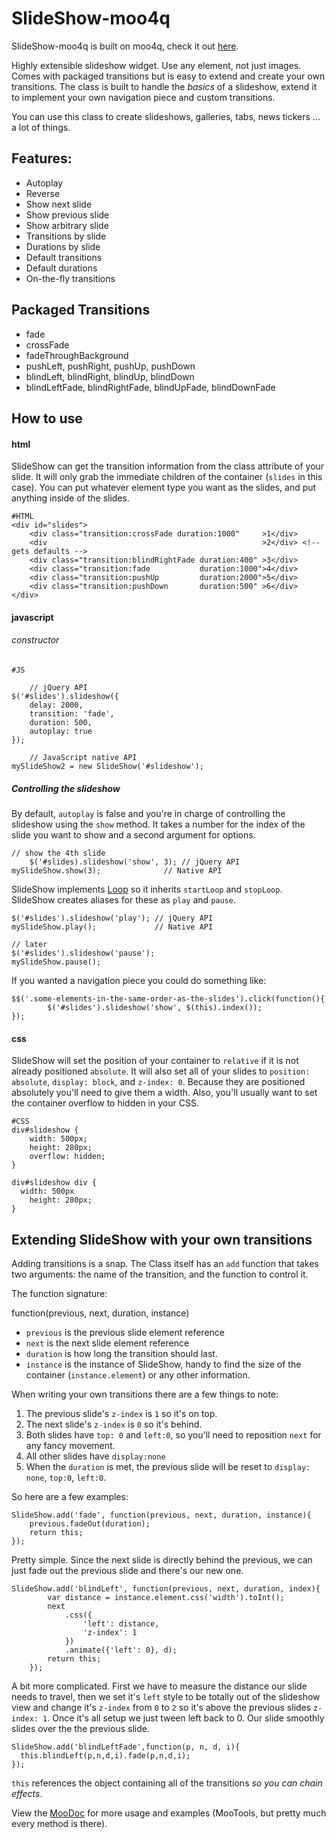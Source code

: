 SlideShow-moo4q
=============

SlideShow-moo4q is built on moo4q, check it out [here](http://moo4q.com).

Highly extensible slideshow widget. Use any element, not just images. Comes with packaged transitions but is easy to extend and create your own transitions.  The class is built to handle the _basics_ of a slideshow, extend it to implement your own navigation piece and custom transitions.

You can use this class to create slideshows, galleries, tabs, news tickers ... a lot of things.

Features:
---------

* Autoplay
* Reverse
* Show next slide
* Show previous slide
* Show arbitrary slide
* Transitions by slide
* Durations by slide
* Default transitions
* Default durations
* On-the-fly transitions

Packaged Transitions
--------------------

* fade
* crossFade
* fadeThroughBackground
* pushLeft, pushRight, pushUp, pushDown
* blindLeft, blindRight, blindUp, blindDown
* blindLeftFade, blindRightFade, blindUpFade, blindDownFade


How to use
----------

#### html

SlideShow can get the transition information from the class attribute of your slide.  It will only grab the immediate children of the container (`slides` in this case).  You can put whatever element type you want as the slides, and put anything inside of the slides.

    #HTML
    <div id="slides">
    	<div class="transition:crossFade duration:1000"     >1</div>
    	<div                                                >2</div> <!-- gets defaults -->
    	<div class="transition:blindRightFade duration:400" >3</div>
    	<div class="transition:fade           duration:1000">4</div>
    	<div class="transition:pushUp         duration:2000">5</div>
    	<div class="transition:pushDown       duration:500" >6</div>
    </div>

#### javascript

###### constructor

    #JS
    
		// jQuery API
    $('#slides').slideshow({
    	delay: 2000,
    	transition: 'fade',
    	duration: 500,
    	autoplay: true
    });

		// JavaScript native API
    mySlideShow2 = new SlideShow('#slideshow');

    
##### Controlling the slideshow

By default, `autoplay` is false and you're in charge of controlling the slideshow using the `show` method.  It takes a number for the index of the slide you want to show and a second argument for options.

    // show the 4th slide
		$('#slides).slideshow('show', 3); // jQuery API
    mySlideShow.show(3);              // Native API    

SlideShow implements [Loop](http://mootools.net/forge/p/loop) so it inherits `startLoop` and `stopLoop`.  SlideShow creates aliases for these as `play` and `pause`.

	$('#slides').slideshow('play'); // jQuery API
	mySlideShow.play();             // Native API
    
	// later
	$('#slides').slideshow('pause');
	mySlideShow.pause();

If you wanted a navigation piece you could do something like:

    $$('.some-elements-in-the-same-order-as-the-slides').click(function(){
			$('#slides').slideshow('show', $(this).index());
    });
    
#### css

SlideShow will set the position of your container to `relative` if it is not already positioned `absolute`.  It will also set all of your slides to `position: absolute`, `display: block`, and `z-index: 0`.  Because they are positioned absolutely you'll need to give them a width.  Also, you'll usually want to set the container overflow to hidden in your CSS.

    #CSS
    div#slideshow {
    	width: 500px;
    	height: 280px;
    	overflow: hidden;
    }

    div#slideshow div {
      width: 500px
    	height: 280px;
    }    

Extending SlideShow with your own transitions
---------------------------------------------

Adding transitions is a snap.  The Class itself has an `add` function that takes two arguments: the name of the transition, and the function to control it.

The function signature:

  function(previous, next, duration, instance)

* `previous` is the previous slide element reference
* `next` is the next slide element reference
* `duration` is how long the transition should last.
* `instance` is the instance of SlideShow, handy to find the size of the container (`instance.element`) or any other information.

When writing your own transitions there are a few things to note:

1. The previous slide's `z-index` is `1` so it's on top.
2. The next slide's `z-index` is `0` so it's behind.
3. Both slides have `top: 0` and `left:0`, so you'll need to reposition `next` for any fancy movement.
4. All other slides have `display:none`
5. When the `duration` is met, the previous slide will be reset to `display: none`, `top:0`, `left:0`.
 
So here are a few examples:

	SlideShow.add('fade', function(previous, next, duration, instance){
		previous.fadeOut(duration);
		return this;
	});

Pretty simple.  Since the next slide is directly behind the previous, we can just fade out the previous slide and there's our new one.

    SlideShow.add('blindLeft', function(previous, next, duration, index){
			var distance = instance.element.css('width').toInt();
			next
				.css({
					'left': distance,
					'z-index': 1
				})
				.animate({'left': 0}, d);
			return this;
		});

A bit more complicated.  First we have to measure the distance our slide needs to travel, then we set it's `left` style to be totally out of the slideshow view and change it's `z-index` from `0` to `2` so it's above the previous slides `z-index: 1`.  Once it's all setup we just tween left back to 0.  Our slide smoothly slides over the the previous slide.
    
    SlideShow.add('blindLeftFade',function(p, n, d, i){
      this.blindLeft(p,n,d,i).fade(p,n,d,i);
    });
    
`this` references the object containing all of the transitions _so you can chain effects_.


View the [MooDoc](http://moodocs.net/rpflo/mootools-rpflo/SlideShow) for more usage and examples (MooTools, but pretty much every method is there).

